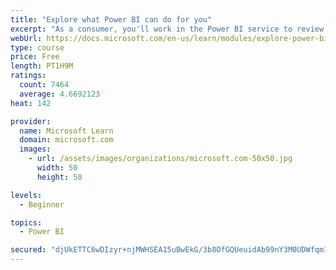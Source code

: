 ```yaml
---
title: "Explore what Power BI can do for you"
excerpt: "As a consumer, you'll work in the Power BI service to review and interact with content that has been shared with you. This module provides the foundational information that you need to work effectively in the Power BI service."
webUrl: https://docs.microsoft.com/en-us/learn/modules/explore-power-bi-service/
type: course
price: Free
length: PT1H9M
ratings:
  count: 7464
  average: 4.6692123
heat: 142

provider:
  name: Microsoft Learn
  domain: microsoft.com
  images:
    - url: /assets/images/organizations/microsoft.com-50x50.jpg
      width: 50
      height: 50

levels:
  - Beginner

topics:
  - Power BI

secured: "djUkETTC6wDIzyr+njMWHSEA15uBwEkG/3b8OfGQUeuidAb99nY3M0UDWfqm1p8jKMry4Gti9x7kqvA5VTW6QB5bH504wFZEQq5R9Wc982p47xu5NL7KB/+imrs/9qOMInzmh4wbDBRCiZcz46h7oqMBQPDmvDFrL5Kj/FVCMwWNhyHMRwTNUU1gyZalCrLzBR6PyG/16oUkIaHfyF/OhTEWsB4d1gvhasQTX8F6/EgFJVUYuC+lRkrtq3FUuDrDch5IHtB7/hyjcuc7wvfsPMXCEB818RxEevWQh6FQpE/aWi5JXJO1Uvzk8SxnlcMivKe+wrMZyiXz2b0g/gy5SE0JphHQ4upXz6ZcHlydLR8PWGVpZ7jKnPAtwjCGrdouXrQWGoPTv+WrGWTdDbcl0dQF+Px4QXwMEt/dC75yTjc=;qzIl2p5DmavTwTrZr3YtRw=="
---
```



